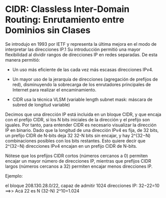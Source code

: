 # CIDR: Classless Inter-Domain Routing: Enrutamiento entre Dominios sin Clases

Se introdujo en 1993 por IETF y representa la última mejora en el modo de interpretar las direcciones IP.1​ Su introducción permitió una mayor flexibilidad al dividir rangos de direcciones IP en redes separadas. De esta manera permitió:

  - Un uso más eficiente de las cada vez más escasas direcciones IPv4.
  - Un mayor uso de la jerarquía de direcciones (agregación de prefijos de red), disminuyendo la sobrecarga de los enrutadores principales de Internet para realizar el encaminamiento.

- CIDR usa la técnica VLSM (variable length subnet mask: máscara de subred de longitud variable)

Decimos que una dirección IP está incluida en un bloque CIDR, y que encaja con el prefijo CIDR, si los N bits iniciales de la dirección y el prefijo son iguales. Por tanto, para entender CIDR es necesario visualizar la dirección IP en binario. Dado que la longitud de una dirección IPv4 es fija, de 32 bits, un prefijo CIDR de N-bits deja 32 32-N bits sin encajar, y hay 2^(32−N) combinaciones posibles con los bits restantes. Esto quiere decir que 2^(32−N) direcciones IPv4 encajan en un prefijo CIDR de N-bits.

Nótese que los prefijos CIDR cortos (números cercanos a 0) permiten encajar un mayor número de direcciones IP, mientras que prefijos CIDR largos (números cercanos a 32) permiten encajar menos direcciones IP.

Ejemplo:

el bloque 208.130.28.0/22, capaz de admitir 1024 direcciones IP:
32−22=10 ==>> Acá 22 es N (32-N)
2^10=1.024
